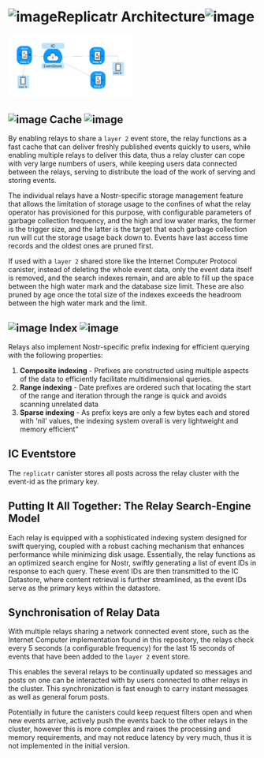 # ![image](https://github.com/Hubmakerlabs/replicatr/assets/52180187/d19340ee-9c6c-4311-a57a-28e9573074e8)Replicatr Architecture![image](https://github.com/Hubmakerlabs/replicatr/assets/52180187/d19340ee-9c6c-4311-a57a-28e9573074e8)
<img src="arch.png" width="50%" />



## ![image](https://github.com/Hubmakerlabs/replicatr/assets/52180187/6663bfd4-57b1-456a-815b-eebc5507c133)  Cache  ![image](https://github.com/Hubmakerlabs/replicatr/assets/52180187/6663bfd4-57b1-456a-815b-eebc5507c133)
By enabling relays to share a `layer 2` event store, the relay functions as a fast cache that can deliver freshly
published events quickly to users, while enabling multiple relays to deliver this data, thus a relay cluster can cope
with very large numbers of users, while keeping users data connected between the relays, serving to distribute the load
of the work of serving and storing events.

The individual relays have a Nostr-specific storage management feature that allows the limitation of storage usage to the confines of
what the relay operator has provisioned for this purpose, with configurable parameters of garbage collection frequency,
and the high and low water marks, the former is the trigger size, and the latter is the target that each garbage
collection run will cut the storage usage back down to. Events have last access time records and the oldest ones are
pruned first.

If used with a `layer 2` shared store like the Internet Computer Protocol canister, instead of deleting the whole event
data, only the event data itself is removed, and the search indexes remain, and are able to fill up the space between
the high water mark and the database size limit. These are also pruned by age once the total size of the indexes exceeds
the headroom between the high water mark and the limit.

## ![image](https://github.com/Hubmakerlabs/replicatr/assets/52180187/145939cc-0598-477b-bdac-e71cca8d59ed)   Index     ![image](https://github.com/Hubmakerlabs/replicatr/assets/52180187/145939cc-0598-477b-bdac-e71cca8d59ed)
Relays also implement Nostr-specific prefix indexing for efficient querying with the following properties:
1. **Composite indexing** - Prefixes are constructed using multiple aspects of the data to efficiently facilitate multidimensional queries.
2. **Range indexing** -  Date prefixes are ordered such that locating the start of the range and iteration through the range is quick and avoids scanning unrelated data
3. **Sparse indexing** - As prefix keys are only a few bytes each and stored with 'nil' values, the indexing system overall is very lightweight and memory efficient"

## IC Eventstore ##
The `replicatr` canister stores all posts across the relay cluster with the event-id as the primary key.

## Putting It All Together: The Relay Search-Engine Model ##
Each relay is equipped with a sophisticated indexing system designed for swift querying, coupled with a robust caching mechanism that enhances performance while minimizing disk usage. Essentially, the relay functions as an optimized search engine for Nostr, swiftly generating a list of event IDs in response to each query. These event IDs are then transmitted to the IC Datastore, where content retrieval is further streamlined, as the event IDs serve as the primary keys within the datastore.


## Synchronisation of Relay Data

With multiple relays sharing a network connected event store, such as the Internet Computer implementation found in this
repository, the relays check every 5 seconds (a configurable frequency) for the last 15 seconds of events that have been
added to the `layer 2` event store.

This enables the several relays to be continually updated so messages and posts on one can be interacted with by users
connected to other relays in the cluster. This synchronization is fast enough to carry instant messages as well as
general forum posts.

Potentially in future the canisters could keep request filters open and when new events arrive, actively push the events
back to the other relays in the cluster, however this is more complex and raises the processing and memory requirements,
and may not reduce latency by very much, thus it is not implemented in the initial version.
